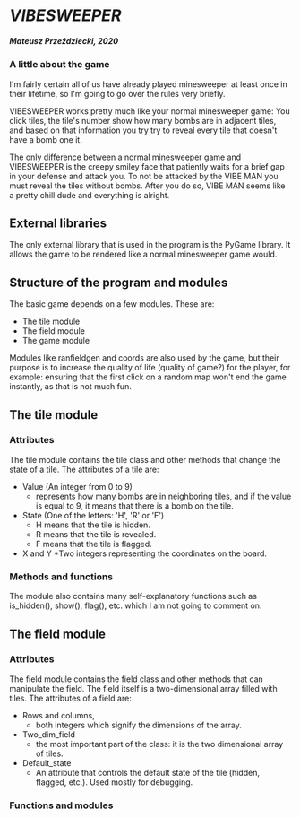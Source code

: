 # *VIBESWEEPER*
##### Mateusz Przeździecki, 2020
### A little about the game
I'm fairly certain all of us have already played minesweeper at least once in their lifetime, so I'm going to go over the rules very briefly.

VIBESWEEPER works pretty much like your normal minesweeper game: You click tiles, the tile's number show how many bombs are in adjacent tiles, and based on that information you try try to reveal every tile that doesn't have a bomb one it.

The only difference between a normal minesweeper game and VIBESWEEPER is the creepy smiley face that patiently waits for a brief gap in your defense and attack you. To not be attacked by the VIBE MAN you must reveal the tiles without bombs. After you do so, VIBE MAN seems like a pretty chill dude and everything is alright.

## External libraries
The only external library that is used in the program is the PyGame library. It allows the game to be rendered like a normal minesweeper game would.

## Structure of the program and modules
The basic game depends on a few modules. These are:
- The tile module
- The field module
- The game module

Modules like ranfieldgen and coords are also used by the game, but their purpose is to increase the quality of life (quality of game?) for the player, for example: ensuring that the first click on a random map won't end the game instantly, as that is not much fun.

## The tile module
### Attributes
The tile module contains the tile class and other methods that change the state of a tile.
The attributes of a tile are:
- Value (An integer from 0 to 9)
  * represents how many bombs are in neighboring tiles, and if the value is equal to 9, it means that there is a bomb on the tile.
- State (One of the letters: 'H', 'R' or 'F')
  * H means that the tile is hidden.
  * R means that the tile is revealed.
  * F means that the tile is flagged.
- X and Y
  *Two integers representing the coordinates on the board.
### Methods and functions
The module also contains many self-explanatory functions such as is_hidden(), show(), flag(), etc. which I am not going to comment on.

## The field module
### Attributes
The field module contains the field class and other methods that can manipulate the field.
The field itself is a two-dimensional array filled with tiles.
The attributes of a field are:
- Rows and columns,
  * both integers which signify the dimensions of the array.
- Two_dim_field 
  - the most important part of the class: it is the two dimensional array of tiles.
- Default_state
  * An attribute that controls the default state of the tile (hidden, flagged, etc.). Used mostly for debugging.
### Functions and modules
